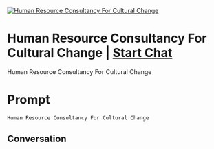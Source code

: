 
[![Human Resource Consultancy For Cultural Change ](https://flow-prompt-covers.s3.us-west-1.amazonaws.com/icon/Impressionist/i9.png)](https://gptcall.net/chat.html?data=%7B%22contact%22%3A%7B%22id%22%3A%22LIiMlFqX-zBAIPLjELSOX%22%2C%22flow%22%3Atrue%7D%7D)
# Human Resource Consultancy For Cultural Change  | [Start Chat](https://gptcall.net/chat.html?data=%7B%22contact%22%3A%7B%22id%22%3A%22LIiMlFqX-zBAIPLjELSOX%22%2C%22flow%22%3Atrue%7D%7D)
Human Resource Consultancy For Cultural Change

# Prompt

```
Human Resource Consultancy For Cultural Change
```

## Conversation




